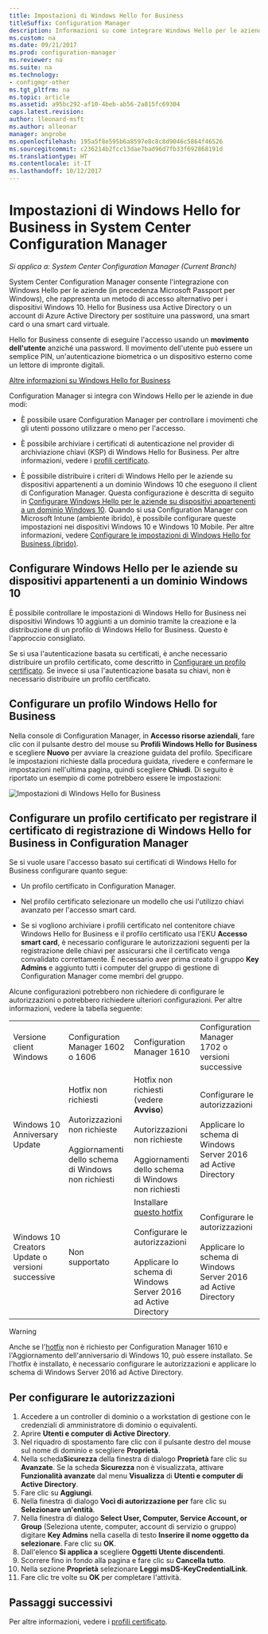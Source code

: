 ```yaml
---
title: Impostazioni di Windows Hello for Business
titleSuffix: Configuration Manager
description: Informazioni su come integrare Windows Hello per le aziende con System Center Configuration Manager.
ms.custom: na
ms.date: 09/21/2017
ms.prod: configuration-manager
ms.reviewer: na
ms.suite: na
ms.technology:
- configmgr-other
ms.tgt_pltfrm: na
ms.topic: article
ms.assetid: a95bc292-af10-4beb-ab56-2a815fc69304
caps.latest.revision: 
author: lleonard-msft
ms.author: alleonar
manager: angrobe
ms.openlocfilehash: 195a5f8e595b6a8597e8c8c8d9046c5864f46526
ms.sourcegitcommit: c236214b2fcc13dae7bad96d7fb33f692868191d
ms.translationtype: HT
ms.contentlocale: it-IT
ms.lasthandoff: 10/12/2017
---
```

# <a name="windows-hello-for-business-settings-in-system-center-configuration-manager"></a>Impostazioni di Windows Hello for Business in System Center Configuration Manager

*Si applica a: System Center Configuration Manager (Current Branch)*

System Center Configuration Manager consente l'integrazione con Windows Hello per le aziende (in precedenza Microsoft Passport per Windows), che rappresenta un metodo di accesso alternativo per i dispositivi Windows 10. Hello for Business usa Active Directory o un account di Azure Active Directory per sostituire una password, una smart card o una smart card virtuale.  

Hello for Business consente di eseguire l'accesso usando un **movimento dell'utente** anziché una password. Il movimento dell'utente può essere un semplice PIN, un'autenticazione biometrica o un dispositivo esterno come un lettore di impronte digitali.

[Altre informazioni su Windows Hello for Business](https://docs.microsoft.com/windows/access-protection/hello-for-business/hello-identity-verification)

 Configuration Manager si integra con Windows Hello per le aziende in due modi:  

-   È possibile usare Configuration Manager per controllare i movimenti che gli utenti possono utilizzare o meno per l'accesso.  

-   È possibile archiviare i certificati di autenticazione nel provider di archiviazione chiavi (KSP) di Windows Hello for Business. Per altre informazioni, vedere i [profili certificato](introduction-to-certificate-profiles.md).  

- È possibile distribuire i criteri di Windows Hello per le aziende su dispositivi appartenenti a un dominio Windows 10 che eseguono il client di Configuration Manager. Questa configurazione è descritta di seguito in [Configurare Windows Hello per le aziende su dispositivi appartenenti a un dominio Windows 10](#configure-windows-hello-for-business-on-domain-joined-windows-10-devices). Quando si usa Configuration Manager con Microsoft Intune (ambiente ibrido), è possibile configurare queste impostazioni nei dispositivi Windows 10 e Windows 10 Mobile. Per altre informazioni, vedere [Configurare le impostazioni di Windows Hello for Business (ibrido)](../../mdm/deploy-use/windows-hello-for-business-settings.md).

## <a name="configure-windows-hello-for-business-on-domain-joined-windows-10-devices"></a>Configurare Windows Hello per le aziende su dispositivi appartenenti a un dominio Windows 10
È possibile controllare le impostazioni di Windows Hello for Business nei dispositivi Windows 10 aggiunti a un dominio tramite la creazione e la distribuzione di un profilo di Windows Hello for Business. Questo è l'approccio consigliato.


Se si usa l'autenticazione basata su certificati, è anche necessario distribuire un profilo certificato, come descritto in [Configurare un profilo certificato](#configure-a-certificate-profile). Se invece si usa l'autenticazione basata su chiavi, non è necessario distribuire un profilo certificato.

## <a name="configure-a-windows-hello-for-business-profile"></a>Configurare un profilo Windows Hello for Business  

Nella console di Configuration Manager, in **Accesso risorse aziendali**, fare clic con il pulsante destro del mouse su **Profili Windows Hello for Business** e scegliere **Nuovo** per avviare la creazione guidata del profilo. Specificare le impostazioni richieste dalla procedura guidata, rivedere e confermare le impostazioni nell'ultima pagina, quindi scegliere **Chiudi**. Di seguito è riportato un esempio di come potrebbero essere le impostazioni:  

![Impostazioni di Windows Hello for Business](../media/Hello-for-Business-settings.png)

## <a name="configure-a-certificate-profile-to-enroll-the-windows-hello-for-business-enrollment-certificate-in-configuration-manager"></a>Configurare un profilo certificato per registrare il certificato di registrazione di Windows Hello for Business in Configuration Manager  
 Se si vuole usare l'accesso basato sui certificati di Windows Hello for Business configurare quanto segue:  

-   Un profilo certificato in Configuration Manager.  

-   Nel profilo certificato selezionare un modello che usi l'utilizzo chiavi avanzato per l'accesso smart card.  

-   Se si vogliono archiviare i profili certificato nel contenitore chiave Windows Hello for Business e il profilo certificato usa l'EKU **Accesso smart card**, è necessario configurare le autorizzazioni seguenti per la registrazione delle chiavi per assicurarsi che il certificato venga convalidato correttamente.
È necessario aver prima creato il gruppo **Key Admins** e aggiunto tutti i computer del gruppo di gestione di Configuration Manager come membri del gruppo.

Alcune configurazioni potrebbero non richiedere di configurare le autorizzazioni o potrebbero richiedere ulteriori configurazioni. Per altre informazioni, vedere la tabella seguente:

|||||
|-|-|-|-|
|Versione client Windows|Configuration Manager 1602 o 1606|Configuration Manager 1610|Configuration Manager 1702 o versioni successive|
|Windows 10 Anniversary Update|Hotfix non richiesti<br><br>Autorizzazioni non richieste<br><br>Aggiornamenti dello schema di Windows non richiesti|Hotfix non richiesti (vedere **Avviso**)<br><br>Autorizzazioni non richieste<br><br>Aggiornamenti dello schema di Windows non richiesti|Configurare le autorizzazioni<br><br>Applicare lo schema di Windows Server 2016 ad Active Directory|
|Windows 10 Creators Update o versioni successive|Non supportato|Installare [questo hotfix](https://support.microsoft.com/help/4010155/update-rollup-for-system-center-configuration-manager-current-branch-v)<br><br>Configurare le autorizzazioni<br><br>Applicare lo schema di Windows Server 2016 ad Active Directory|Configurare le autorizzazioni<br><br>Applicare lo schema di Windows Server 2016 ad Active Directory|

> [!WARNING]
> Anche se l'[hotfix](https://support.microsoft.com/help/4010155/update-rollup-for-system-center-configuration-manager-current-branch-v) non è richiesto per Configuration Manager 1610 e l'Aggiornamento dell'anniversario di Windows 10, può essere installato.  Se l'hotfix è installato, è necessario configurare le autorizzazioni e applicare lo schema di Windows Server 2016 ad Active Directory.

## <a name="to-configure-permissions"></a>Per configurare le autorizzazioni

1.  Accedere a un controller di dominio o a workstation di gestione con le credenziali di amministratore di dominio o equivalenti.
2.  Aprire **Utenti e computer di Active Directory**.
3.  Nel riquadro di spostamento fare clic con il pulsante destro del mouse sul nome di dominio e scegliere **Proprietà**.
4.  Nella scheda**Sicurezza** della finestra di dialogo *<domain name>* **Proprietà** fare clic su **Avanzate**. Se la scheda **Sicurezza** non è visualizzata, attivare **Funzionalità avanzate** dal menu **Visualizza** di **Utenti e computer di Active Directory**.
5.  Fare clic su **Aggiungi**.
6.  Nella finestra di dialogo **Voci di autorizzazione per** *<domain name>* fare clic su **Selezionare un'entità**.
7.  Nella finestra di dialogo **Select User, Computer, Service Account, or Group** (Seleziona utente, computer, account di servizio o gruppo) digitare **Key Admins** nella casella di testo **Inserire il nome oggetto da selezionare**.  Fare clic su **OK**.
8.  Dall'elenco **Si applica a** scegliere **Oggetti Utente discendenti**.
9.  Scorrere fino in fondo alla pagina e fare clic su **Cancella tutto**.
10. Nella sezione **Proprietà** selezionare **Leggi msDS-KeyCredentialLink**.
11. Fare clic tre volte su **OK** per completare l'attività.


## <a name="next-steps"></a>Passaggi successivi

Per altre informazioni, vedere i [profili certificato](introduction-to-certificate-profiles.md).  




